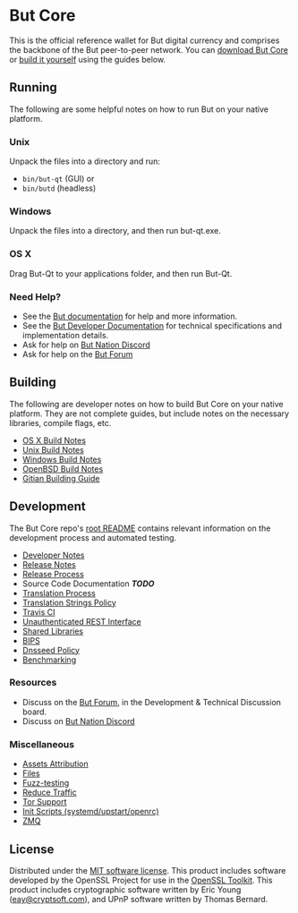 But Core
==========

This is the official reference wallet for But digital currency and comprises the backbone of the But peer-to-peer network. You can [download But Core](https://www.but.xyz/downloads/) or [build it yourself](#building) using the guides below.

Running
---------------------
The following are some helpful notes on how to run But on your native platform.

### Unix

Unpack the files into a directory and run:

- `bin/but-qt` (GUI) or
- `bin/butd` (headless)

### Windows

Unpack the files into a directory, and then run but-qt.exe.

### OS X

Drag But-Qt to your applications folder, and then run But-Qt.

### Need Help?

* See the [But documentation](https://docs.but.xyz)
for help and more information.
* See the [But Developer Documentation](https://but-docs.github.io/) 
for technical specifications and implementation details.
* Ask for help on [But Nation Discord](http://butchat.org)
* Ask for help on the [But Forum](https://but.xyz/forum)

Building
---------------------
The following are developer notes on how to build But Core on your native platform. They are not complete guides, but include notes on the necessary libraries, compile flags, etc.

- [OS X Build Notes](build-osx.md)
- [Unix Build Notes](build-unix.md)
- [Windows Build Notes](build-windows.md)
- [OpenBSD Build Notes](build-openbsd.md)
- [Gitian Building Guide](gitian-building.md)

Development
---------------------
The But Core repo's [root README](/README.md) contains relevant information on the development process and automated testing.

- [Developer Notes](developer-notes.md)
- [Release Notes](release-notes.md)
- [Release Process](release-process.md)
- Source Code Documentation ***TODO***
- [Translation Process](translation_process.md)
- [Translation Strings Policy](translation_strings_policy.md)
- [Travis CI](travis-ci.md)
- [Unauthenticated REST Interface](REST-interface.md)
- [Shared Libraries](shared-libraries.md)
- [BIPS](bips.md)
- [Dnsseed Policy](dnsseed-policy.md)
- [Benchmarking](benchmarking.md)

### Resources
* Discuss on the [But Forum](https://but.xyz/forum), in the Development & Technical Discussion board.
* Discuss on [But Nation Discord](http://butchat.org)

### Miscellaneous
- [Assets Attribution](assets-attribution.md)
- [Files](files.md)
- [Fuzz-testing](fuzzing.md)
- [Reduce Traffic](reduce-traffic.md)
- [Tor Support](tor.md)
- [Init Scripts (systemd/upstart/openrc)](init.md)
- [ZMQ](zmq.md)

License
---------------------
Distributed under the [MIT software license](/COPYING).
This product includes software developed by the OpenSSL Project for use in the [OpenSSL Toolkit](https://www.openssl.org/). This product includes
cryptographic software written by Eric Young ([eay@cryptsoft.com](mailto:eay@cryptsoft.com)), and UPnP software written by Thomas Bernard.
